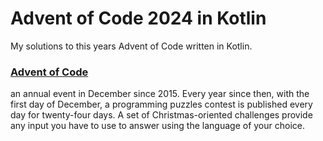 # Advent of Code 2024 in Kotlin

My solutions to this years Advent of Code written in Kotlin.

### [Advent of Code](https://adventofcode.com)
an annual event in December since 2015.
Every year since then, with the first day of December, a programming puzzles contest is published every day for
twenty-four days.
A set of Christmas-oriented challenges provide any input you have to use to answer using the language of your choice.
